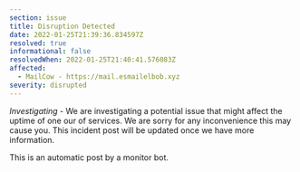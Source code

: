 ```yaml
---
section: issue
title: Disruption Detected
date: 2022-01-25T21:39:36.834597Z
resolved: true
informational: false
resolvedWhen: 2022-01-25T21:40:41.576083Z
affected:
  - MailCow - https://mail.esmailelbob.xyz
severity: disrupted
---
```

*Investigating* - We are investigating a potential issue that might affect the uptime of one our of services. We are sorry for any inconvenience this may cause you. This incident post will be updated once we have more information.

This is an automatic post by a monitor bot.
        